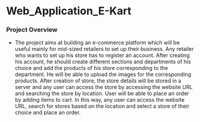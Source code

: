 # Web_Application_E-Kart
### Project Overview
- The project aims at building an e-commerce platform which will be useful mainly for mid-sized retailers to set up their business. Any retailer who wants to set up his store has to register an account. After creating his account, he should create different sections and departments of his choice and add the products of his store corresponding to the department. He will be able to upload the images for the corresponding products. After creation of store, the store details will be stored in a server and any user can access the store by accessing the website URL   and searching the store by location. User will be able to place an order by adding items to cart.
In this way, any user can access the website URL, search for stores based on the location and select a store of their choice and place an order.
